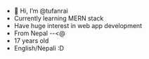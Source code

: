 - 👋 Hi, I’m @tufanrai
- Currently learning MERN stack
- Have huge interest in web app development
- From Nepal --<@
- 17 years old
- English/Nepali :D

<!---
tufanrai/tufanrai is a ✨ special ✨ repository because its `README.md` (this file) appears on your GitHub profile.
You can click the Preview link to take a look at your changes.
--->
